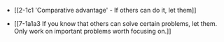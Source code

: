 - [[2-1c1 'Comparative advantage' - If others can do it, let them]]

- [[7-1a1a3 If you know that others can solve certain problems, let them. Only work on important problems worth focusing on.]]
